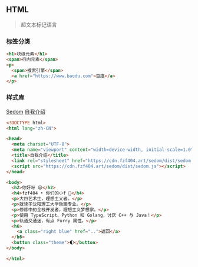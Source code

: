## HTML

> 超文本标记语言

### 标签分类

```html
<h1>块级元素</h1>
<span>行内元素</span>
<p>
  <span>搜索引擎</span> 
  <a href="https://www.baodu.com">百度</a>
</p>
```

### 样式库

[Sedom](https://sedom.fzf404.art/)
[自我介绍](https://fzf404.art/about/)

```html
<!DOCTYPE html>
<html lang="zh-CN">

<head>
  <meta charset="UTF-8">
  <meta name="viewport" content="width=device-width, initial-scale=1.0">
  <title>自我介绍</title>
  <link rel="stylesheet" href="https://cdn.fzf404.art/sedom/dist/sedom.css" />
  <script src="https://cdn.fzf404.art/sedom/dist/sedom.js"></script>
</head>

<body>
  <h2>你好呀 😃</h2>
  <h4>fzf404 • 你们的小f 🚆</h4>
  <p>大四艺术生，理想主义者。</p>
  <p>就读于沈阳理工大学动画专业。</p>
  <p>修炼中的全栈开发者，理想主义梦想家。</p>
  <p>使用 TypeScript、Python 和 Golang，讨厌 C++ 与 Java！</p>
  <p>轨道交通迷，有点 Furry 属性。</p>
  <h6>
    <a class="right blue" href="..">返回</a>
  </h6>
  <button class="theme">🌓</button>
</body>

</html>
```